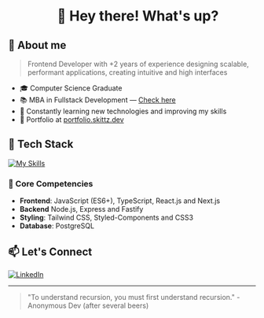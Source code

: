 
<div id="user-content-toc" align="center">
  <ul align="center" style="list-style: none;">
    <summary>
      <h1>👋 Hey there! What's up?  </h1>
    </summary>
  </ul>
</div>

## 📌 About me
> Frontend Developer with +2 years of experience designing scalable, performant applications, creating intuitive and high interfaces

- 🎓 Computer Science Graduate 
- 📚 MBA in Fullstack Development — [Check here](https://www.linkedin.com/posts/carlos-vinicius-dev_im-grateful-to-share-a-new-achievement-activity-7337987154221973504-v94I?utm_source=share&utm_medium=member_desktop&rcm=ACoAADqBNdoBSVFAknG7kreWUYiqbKUAUstyxdM)
- 🚀 Constantly learning new technologies and improving my skills
- 💼 Portfolio at [portfolio.skittz.dev](https://portfolio.skittz.dev)

## 🧰 Tech Stack

[![My Skills](https://skillicons.dev/icons?i=html,css,js,ts,react,vite,nextjs,tailwind,nodejs,docker,postgresql,figma&perline=6)](https://skillicons.dev)

###  🎯 Core Competencies
- **Frontend**: JavaScript (ES6+), TypeScript, React.js and Next.js
- **Backend** Node.js, Express and Fastify
- **Styling**: Tailwind CSS, Styled-Components and CSS3
- **Database**: PostgreSQL

## 📫 Let's Connect
[![LinkedIn](https://img.shields.io/badge/LinkedIn-0077B5?style=for-the-badge&logo=linkedin&logoColor=white)](https://linkedin.com/in/carlos-vinicius-dev)

---

> "To understand recursion, you must first understand recursion." - Anonymous Dev (after several beers)
